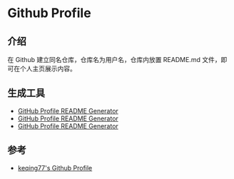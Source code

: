 # Github Profile

## 介绍

在 Github 建立同名仓库，仓库名为用户名，仓库内放置 README.md 文件，即可在个人主页展示内容。

## 生成工具

- [GitHub Profile README Generator](https://rahuldkjain.github.io/gh-profile-readme-generator/)
- [GitHub Profile README Generator](https://arturssmirnovs.github.io/github-profile-readme-generator/)
- [GitHub Profile README Generator](https://rahuldkjain.github.io/gh-profile-readme-generator/)

## 参考

- [keqing77's Github Profile](https://github.com/keqing77)

